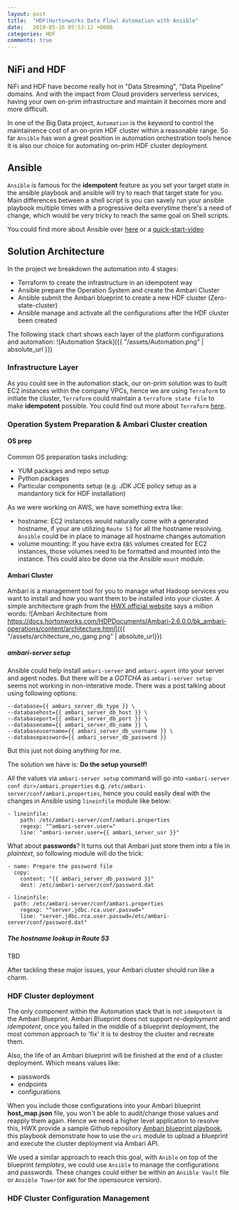 ```yaml
---
layout: post
title:  "HDF(Hortonworks Data Flow) Automation with Ansible"
date:   2018-05-16 05:53:12 +0000
categories: HDF
comments: true
---
```

## NiFi and HDF
NiFi and HDF have become really hot in "Data Streaming", "Data Pipeline" domains. And with the impact from Cloud providers serverless services, having your own on-prim infrastructure and maintain it becomes more and more difficult.

In one of the Big Data project, `Automation` is the keyword to control the maintainence cost of an on-prim HDF cluster within a reasonable range. So far `Ansible` has won a great position in automation orchestration tools hence it is also our choice for automating on-prim HDF cluster deployment.

## Ansible
`Ansible` is famous for the **idempotent** feature as you set your target state in the ansible playbook and ansible will try to reach that target state for you. Main differences between a shell script is you can savely run your ansible playbook multiple times with a progressive delta everytime there's a need of change, which would be very tricky to reach the same goal on Shell scripts.

You could find more about Ansible over [here] or a [quick-start-video]

[quick-start-video]: https://www.ansible.com/resources/videos/quick-start-video
[here]: https://docs.ansible.com/ansible/latest/user_guide/intro_getting_started.html

## Solution Architecture
In the project we breakdown the automation into 4 stages:

- Terraform to create the infrastructure in an idempotent way
- Ansible prepare the Operation System and create the Ambari Cluster
- Ansible submit the Ambari blueprint to create a new HDF cluster (Zero-state-cluster)
- Ansible manage and activate all the configurations after the HDF cluster been created

The following stack chart shows each layer of the platform configurations and automation:
![Automation Stack]({{ "/assets/Automation.png" | absolute_url }})

### Infrastructure Layer
As you could see in the automation stack, our on-prim solution was to built EC2 instances within the company VPCs, hence we are using `Terraform`  to initiate the cluster, `Terraform` could maintain a `terraform state file` to make **idempotent** possible. You could find out more about `Terraform` [here].

[here]: https://www.terraform.io/intro/index.html

### Operation System Preparation & Ambari Cluster creation
#### OS prep
Common OS preparation tasks including:

- YUM packages and repo setup
- Python packages
- Particular components setup (e.g. JDK JCE policy setup as a mandantory tick for HDF installation)

As we were working on AWS, we have something extra like:

- hostname: EC2 instances would naturally come with a generated hostname, if your are utilizing `Route 53` for all the hostname resolving. `Ansible` could be in place to manage all hostname changes automation
- volume mounting: If you have extra `EBS` volumes created for EC2 instances, those volumes need to be formatted and mounted into the instance. This could also be done via the Ansible `mount` module.

#### Ambari Cluster
Ambari is a management tool for you to manage what Hadoop services you want to install and how you want them to be installed into your cluster. A simple architecture graph from the [HWX official website] says a million words:
![Ambari Architecture from https://docs.hortonworks.com/HDPDocuments/Ambari-2.6.0.0/bk_ambari-operations/content/architecture.html]({{ "/assets/architecture_no_gang.png" | absolute_url}})

[HWX official website]: https://docs.hortonworks.com/HDPDocuments/Ambari-2.6.0.0/bk_ambari-operations/content/architecture.html

##### ambari-server setup
Ansible could help install `ambari-server` and `ambari-agent` into your server and agent nodes. But there will be a *GOTCHA* as `ambari-server setup` seems not working in non-interative mode. There was a post talking about using following options:

    --database={{ ambari_server_db_type }} \
    --databasehost={{ ambari_server_db_host }} \
    --databaseport={{ ambari_server_db_port }} \
    --databasename={{ ambari_server_db_name }} \
    --databaseusername={{ ambari_server_db_username }} \
    --databasepassword={{ ambari_server_db_password }}

But this just not doing anything for me.

The solution we have is: **Do the setup yourself!**

All the values via `ambari-server setup` command will go into `<ambari-server conf dir>/ambari.properties` e.g. `/etc/ambari-server/conf/ambari.properties`, hence you could easily deal with the changes in Ansible using `lineinfile` module like below:

    - lineinfile:
        path: /etc/ambari-server/conf/ambari.properties
        regexp: "^ambari-server.user="
        line: "ambari-server.user={{ ambari_server_usr }}"

What about **passwords**? It turns out that Ambari just store them into a file in *plaintext*, so following module will do the trick:

    - name: Prepare the password file
      copy:
        content: "{{ ambari_server_db_password }}"
        dest: /etc/ambari-server/conf/password.dat

    - lineinfile:
      path: /etc/ambari-server/conf/ambari.properties
        regexp: "^server.jdbc.rca.user.passwd="
        line: "server.jdbc.rca.user.passwd=/etc/ambari-server/conf/password.dat"

##### The hostname lookup in Route 53
TBD

After tackling these major issues, your Ambari cluster should run like a charm.


### HDF Cluster deployment
The only component within the Automation stack that is not `idempotent` is the Ambari Blueprint. Ambari Blueprint does not support *re-deployment* and *idempotent*, once you failed in the middle of a blueprint deployment, the most common approach to 'fix' it is to destroy the cluster and recreate them.

Also, the life of an Ambari blueprint will be finished at the end of a cluster deployment. Which means values like:

- passwords
- endpoints
- configurations

When you include those configurations into your Ambari blueprint **host_map.json** file, you won't be able to audit/change those values and reapply them again. Hence we need a higher level application to resolve this, HWX provide a sample Github repository [Ambari blueprint playbook], this playbook demonstrate how to use the `uri` module to upload a blueprint and execute the cluster deployment via Ambari API.

[Ambari blueprint playbook]: https://github.com/hortonworks/ansible-hortonworks

We used a similar approach to reach this goal, with `Anible` on top of the blueprint *templates*, we could use `Ansible` to manage the configurations and passwords. These changes could either be within an `Ansible Vault` file or `Ansible Tower`(or `AWX` for the opensource version).


### HDF Cluster Configuration Management

